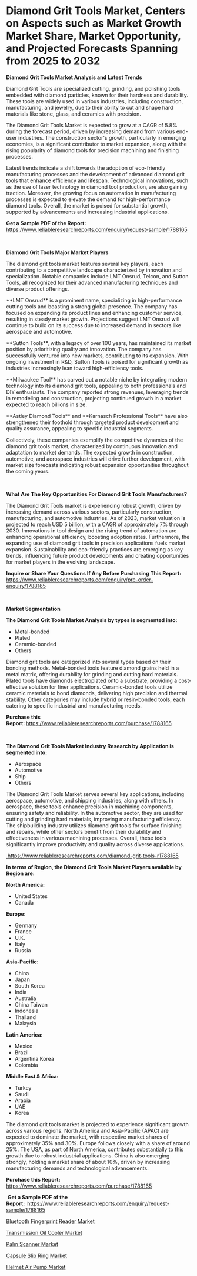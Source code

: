 <p><h1>Diamond Grit Tools Market, Centers on Aspects such as Market Growth Market Share, Market Opportunity, and Projected Forecasts Spanning from 2025 to 2032</h1></p><p><strong>Diamond Grit Tools Market Analysis and Latest Trends</strong></p>
<p><p>Diamond Grit Tools are specialized cutting, grinding, and polishing tools embedded with diamond particles, known for their hardness and durability. These tools are widely used in various industries, including construction, manufacturing, and jewelry, due to their ability to cut and shape hard materials like stone, glass, and ceramics with precision.</p><p>The Diamond Grit Tools Market is expected to grow at a CAGR of 5.8% during the forecast period, driven by increasing demand from various end-user industries. The construction sector's growth, particularly in emerging economies, is a significant contributor to market expansion, along with the rising popularity of diamond tools for precision machining and finishing processes. </p><p>Latest trends indicate a shift towards the adoption of eco-friendly manufacturing processes and the development of advanced diamond grit tools that enhance efficiency and lifespan. Technological innovations, such as the use of laser technology in diamond tool production, are also gaining traction. Moreover, the growing focus on automation in manufacturing processes is expected to elevate the demand for high-performance diamond tools. Overall, the market is poised for substantial growth, supported by advancements and increasing industrial applications.</p></p>
<p><strong>Get a Sample PDF of the Report:&nbsp;</strong> <a href="https://www.reliableresearchreports.com/enquiry/request-sample/1788165?utm_campaign=12&utm_medium=2&utm_source=Github&utm_content=ia&utm_term=18022025&utm_id=diamond-grit-tools">https://www.reliableresearchreports.com/enquiry/request-sample/1788165</a></p>
<p>&nbsp;</p>
<p><strong>Diamond Grit Tools Major Market Players</strong></p>
<p><p>The diamond grit tools market features several key players, each contributing to a competitive landscape characterized by innovation and specialization. Notable companies include LMT Onsrud, Telcon, and Sutton Tools, all recognized for their advanced manufacturing techniques and diverse product offerings.</p><p>**LMT Onsrud** is a prominent name, specializing in high-performance cutting tools and boasting a strong global presence. The company has focused on expanding its product lines and enhancing customer service, resulting in steady market growth. Projections suggest LMT Onsrud will continue to build on its success due to increased demand in sectors like aerospace and automotive.</p><p>**Sutton Tools**, with a legacy of over 100 years, has maintained its market position by prioritizing quality and innovation. The company has successfully ventured into new markets, contributing to its expansion. With ongoing investment in R&D, Sutton Tools is poised for significant growth as industries increasingly lean toward high-efficiency tools.</p><p>**Milwaukee Tool** has carved out a notable niche by integrating modern technology into its diamond grit tools, appealing to both professionals and DIY enthusiasts. The company reported strong revenues, leveraging trends in remodeling and construction, projecting continued growth in a market expected to reach billions in size.</p><p>**Astley Diamond Tools** and **Karnasch Professional Tools** have also strengthened their foothold through targeted product development and quality assurance, appealing to specific industrial segments.</p><p>Collectively, these companies exemplify the competitive dynamics of the diamond grit tools market, characterized by continuous innovation and adaptation to market demands. The expected growth in construction, automotive, and aerospace industries will drive further development, with market size forecasts indicating robust expansion opportunities throughout the coming years.</p></p>
<p>&nbsp;</p>
<p><strong>What Are The Key Opportunities For Diamond Grit Tools Manufacturers?</strong></p>
<p><p>The Diamond Grit Tools market is experiencing robust growth, driven by increasing demand across various sectors, particularly construction, manufacturing, and automotive industries. As of 2023, market valuation is projected to reach USD 5 billion, with a CAGR of approximately 7% through 2030. Innovations in tool design and the rising trend of automation are enhancing operational efficiency, boosting adoption rates. Furthermore, the expanding use of diamond grit tools in precision applications fuels market expansion. Sustainability and eco-friendly practices are emerging as key trends, influencing future product developments and creating opportunities for market players in the evolving landscape.</p></p>
<p><strong>Inquire or Share Your Questions If Any Before Purchasing This Report:</strong> <a href="https://www.reliableresearchreports.com/enquiry/pre-order-enquiry/1788165?utm_campaign=12&utm_medium=2&utm_source=Github&utm_content=ia&utm_term=18022025&utm_id=diamond-grit-tools">https://www.reliableresearchreports.com/enquiry/pre-order-enquiry/1788165</a></p>
<p>&nbsp;</p>
<p><strong>Market Segmentation</strong></p>
<p><strong>The Diamond Grit Tools Market Analysis by types is segmented into:</strong></p>
<p><ul><li>Metal-bonded</li><li>Plated</li><li>Ceramic-bonded</li><li>Others</li></ul></p>
<p><p>Diamond grit tools are categorized into several types based on their bonding methods. Metal-bonded tools feature diamond grains held in a metal matrix, offering durability for grinding and cutting hard materials. Plated tools have diamonds electroplated onto a substrate, providing a cost-effective solution for finer applications. Ceramic-bonded tools utilize ceramic materials to bond diamonds, delivering high precision and thermal stability. Other categories may include hybrid or resin-bonded tools, each catering to specific industrial and manufacturing needs.</p></p>
<p><strong>Purchase this Report:&nbsp;</strong><a href="https://www.reliableresearchreports.com/purchase/1788165?utm_campaign=12&utm_medium=2&utm_source=Github&utm_content=ia&utm_term=18022025&utm_id=diamond-grit-tools">https://www.reliableresearchreports.com/purchase/1788165</a></p>
<p>&nbsp;</p>
<p><strong>The Diamond Grit Tools Market Industry Research by Application is segmented into:</strong></p>
<p><ul><li>Aerospace</li><li>Automotive</li><li>Ship</li><li>Others</li></ul></p>
<p><p>The Diamond Grit Tools Market serves several key applications, including aerospace, automotive, and shipping industries, along with others. In aerospace, these tools enhance precision in machining components, ensuring safety and reliability. In the automotive sector, they are used for cutting and grinding hard materials, improving manufacturing efficiency. The shipbuilding industry utilizes diamond grit tools for surface finishing and repairs, while other sectors benefit from their durability and effectiveness in various machining processes. Overall, these tools significantly improve productivity and quality across diverse applications.</p></p>
<p><a href="https://www.reliableresearchreports.com/diamond-grit-tools-r1788165?utm_campaign=12&utm_medium=2&utm_source=Github&utm_content=ia&utm_term=18022025&utm_id=diamond-grit-tools">&nbsp;https://www.reliableresearchreports.com/diamond-grit-tools-r1788165</a></p>
<p><strong>In terms of Region, the Diamond Grit Tools Market Players available by Region are:</strong></p>
<p>
    <p> <strong> North America: </strong>
        <ul>
            <li>United States</li>
            <li>Canada</li>
        </ul>
        </p> 
    <p> <strong> Europe: </strong>
        <ul>
            <li>Germany</li>
            <li>France</li>
            <li>U.K.</li>
            <li>Italy</li>
            <li>Russia</li>
        </ul>
        </p> 
    <p> <strong> Asia-Pacific: </strong>
        <ul>
            <li>China</li>
            <li>Japan</li>
            <li>South Korea</li>
            <li>India</li>
            <li>Australia</li>
            <li>China Taiwan</li>
            <li>Indonesia</li>
            <li>Thailand</li>
            <li>Malaysia</li>
        </ul>
        </p> 
    <p> <strong> Latin America: </strong>
        <ul>
            <li>Mexico</li>
            <li>Brazil</li>
            <li>Argentina Korea</li>
            <li>Colombia</li>
        </ul>
        </p> 
    <p> <strong> Middle East & Africa: </strong>
        <ul>
            <li>Turkey</li>
            <li>Saudi</li>
            <li>Arabia</li>
            <li>UAE</li>
            <li>Korea</li>
        </ul>
    </p>
    </p>
<p><p>The diamond grit tools market is projected to experience significant growth across various regions. North America and Asia-Pacific (APAC) are expected to dominate the market, with respective market shares of approximately 35% and 30%. Europe follows closely with a share of around 25%. The USA, as part of North America, contributes substantially to this growth due to robust industrial applications. China is also emerging strongly, holding a market share of about 10%, driven by increasing manufacturing demands and technological advancements.</p></p>
<p><strong>Purchase this Report: </strong><a href="https://www.reliableresearchreports.com/purchase/1788165?utm_campaign=12&utm_medium=2&utm_source=Github&utm_content=ia&utm_term=18022025&utm_id=diamond-grit-tools">https://www.reliableresearchreports.com/purchase/1788165</a></p>
<p>&nbsp;<strong>Get a Sample PDF of the Report:&nbsp;&nbsp;</strong><a href="https://www.reliableresearchreports.com/enquiry/request-sample/1788165?utm_campaign=12&utm_medium=2&utm_source=Github&utm_content=ia&utm_term=18022025&utm_id=diamond-grit-tools">https://www.reliableresearchreports.com/enquiry/request-sample/1788165</a></p>
<p><strong></strong></p>
<p><p><a href="https://github.com/amoakuolaopa/Market-Research-Report-List-1/blob/main/bluetooth-fingerprint-reader-market.md?utm_campaign=12&utm_medium=2&utm_source=Github&utm_content=ia&utm_term=18022025&utm_id=diamond-grit-tools">Bluetooth Fingerprint Reader Market</a></p><p><a href="https://github.com/tszkintruca/Market-Research-Report-List-1/blob/main/transmission-oil-cooler-market.md?utm_campaign=12&utm_medium=2&utm_source=Github&utm_content=ia&utm_term=18022025&utm_id=diamond-grit-tools">Transmission Oil Cooler Market</a></p><p><a href="https://github.com/ivvrgibi/Market-Research-Report-List-1/blob/main/palm-scanner-market.md?utm_campaign=12&utm_medium=2&utm_source=Github&utm_content=ia&utm_term=18022025&utm_id=diamond-grit-tools">Palm Scanner Market</a></p><p><a href="https://github.com/aidelndasse/Market-Research-Report-List-1/blob/main/capsule-slip-ring-market.md?utm_campaign=12&utm_medium=2&utm_source=Github&utm_content=ia&utm_term=18022025&utm_id=diamond-grit-tools">Capsule Slip Ring Market</a></p><p><a href="https://github.com/abuugjetaj/Market-Research-Report-List-1/blob/main/helmet-air-pump-market.md?utm_campaign=12&utm_medium=2&utm_source=Github&utm_content=ia&utm_term=18022025&utm_id=diamond-grit-tools">Helmet Air Pump Market</a></p></p>